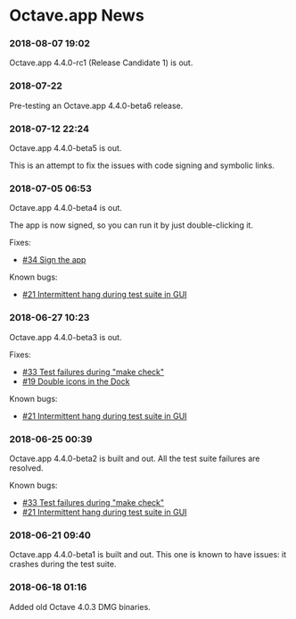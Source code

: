 Octave.app News
========================

###  2018-08-07 19:02

Octave.app 4.4.0-rc1 (Release Candidate 1) is out.

###  2018-07-22

Pre-testing an Octave.app 4.4.0-beta6 release.

###  2018-07-12 22:24

Octave.app 4.4.0-beta5 is out.

This is an attempt to fix the issues with code signing and symbolic links.

###  2018-07-05 06:53

Octave.app 4.4.0-beta4 is out.

The app is now signed, so you can run it by just double-clicking it.

Fixes:
* [#34 Sign the app](https://github.com/octave-app/octave-app-bundler/issues/34)

Known bugs:
* [#21 Intermittent hang during test suite in GUI](https://github.com/octave-app/octave-app-bundler/issues/21)

###  2018-06-27 10:23

Octave.app 4.4.0-beta3 is out.

Fixes:
* [#33 Test failures during "make check"](https://github.com/octave-app/octave-app-bundler/issues/33)
* [#19 Double icons in the Dock](https://github.com/octave-app/octave-app-bundler/issues/19)

Known bugs:
* [#21 Intermittent hang during test suite in GUI](https://github.com/octave-app/octave-app-bundler/issues/21)

###  2018-06-25 00:39

Octave.app 4.4.0-beta2 is built and out.
All the test suite failures are resolved.

Known bugs:
* [#33 Test failures during "make check"](https://github.com/octave-app/octave-app-bundler/issues/33)
* [#21 Intermittent hang during test suite in GUI](https://github.com/octave-app/octave-app-bundler/issues/21)


###  2018-06-21 09:40

Octave.app 4.4.0-beta1 is built and out.
This one is known to have issues: it crashes during the test suite.

###  2018-06-18 01:16

Added old Octave 4.0.3 DMG binaries.
